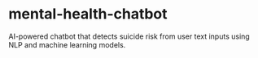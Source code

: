 # mental-health-chatbot
AI-powered chatbot that detects suicide risk from user text inputs using NLP and machine learning models.
